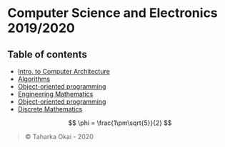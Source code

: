 # Computer Science and Electronics 2019/2020

## Table of contents

- [Intro. to Computer Architecture](./comparch/lecture.md)
- [Algorithms](./algorithms/lecture/index.md)
- [Object-oriented programming](./objorient/lecture/index.md)
- [Engineering Mathematics](./engmat/lecture/index.md)
- [Object-oriented programming](./objorient/lecture/index.md)
- [Discrete Mathematics](./discrete/lecture/index.md)

$$ \phi = \frac{1\pm\sqrt{5}}{2} $$

> &copy; Taharka Okai - 2020
